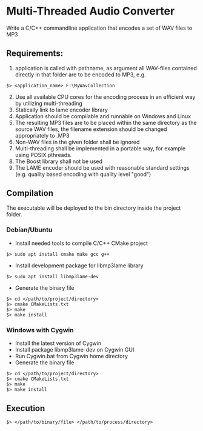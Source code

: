 # Multi-Threaded Audio Converter
Write a C/C++ commandline application that encodes a set of WAV files to MP3

## Requirements:

1. application is called with pathname, as argument all WAV-files contained directly in that folder are to be encoded to MP3, e.g.
```
$> <application_name> F:\MyWavCollection
```
2. Use all available CPU cores for the encoding process in an efficient way by utilizing multi-threading
3. Statically link to lame encoder library
4. Application should be compilable and runnable on Windows and Linux
5. The resulting MP3 files are to be placed within the same directory as the source WAV files, the filename extension should be changed appropriately to .MP3
6. Non-WAV files in the given folder shall be ignored
7. Multi-threading shall be implemented in a portable way, for example using POSIX pthreads.
8. The Boost library shall not be used
9. The LAME encoder should be used with reasonable standard settings (e.g. quality based encoding with quality level "good")

## Compilation
The executable will be deployed to the bin directory inside the project folder.

### Debian/Ubuntu
- Install needed tools to compile C/C++ CMake project
```
$> sudo apt install cmake make gcc g++
```
- Install development package for libmp3lame library
```
$> sudo apt install libmp3lame-dev
```
- Generate the binary file
```
$> cd </path/to/project/directory>
$> cmake CMakeLists.txt
$> make
$> make install
```

### Windows with Cygwin
- Install the latest version of Cygwin
- Install package libmp3lame-dev on Cygwin GUI
- Run Cygwin.bat from Cygwin home directory
- Generate the binary file
```
$> cd </path/to/project/directory>
$> cmake CMakeLists.txt
$> make
$> make install
```

## Execution
```
$> </path/to/binary/file> </path/to/process/directory>
```



